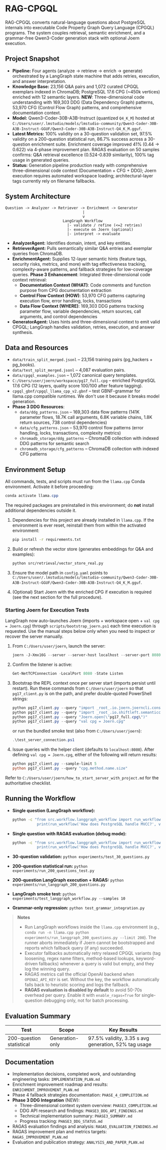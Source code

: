 # RAG-CPGQL

RAG-CPGQL converts natural-language questions about PostgreSQL internals into executable Code Property Graph Query Language (CPGQL) programs. The system couples retrieval, semantic enrichment, and a grammar-free Qwen3-Coder generation stack with optional Joern execution.

## Project Snapshot

- **Pipeline:** Four agents (analyze -> retrieve -> enrich -> generate) orchestrated by a LangGraph state machine that adds retries, execution, and answer interpretation.
- **Knowledge Base:** 23,156 Q&A pairs and 1,072 curated CPGQL exemplars indexed in ChromaDB; PostgreSQL 17.6 CPG (~450k vertices) enriched with 12 semantic layers. **NEW**: Three-dimensional code understanding with 169,303 DDG (Data Dependency Graph) patterns, 53,970 CFG (Control Flow Graph) patterns, and comprehensive documentation context.
- **Model:** Qwen3-Coder-30B-A3B-Instruct (quantized `Q4_K_M`) hosted at `C:/Users/user/.lmstudio/models/lmstudio-community/Qwen3-Coder-30B-A3B-Instruct-GGUF/Qwen3-Coder-30B-A3B-Instruct-Q4_K_M.gguf`.
- **Latest Metrics:** 100% validity on a 30-question validation set, 97.5% validity on a 200-question statistical run, 86.7% success across a 30-question enrichment suite. Enrichment coverage improved 41% (0.44 → 0.622) via 4-phase improvement plan. RAGAS evaluation on 50 samples confirms: Q&A retrieval excellence (0.524-0.839 similarity), 100% tag usage in generated queries.
- **Status:** Generation pipeline production ready with comprehensive three-dimensional code context (Documentation + CFG + DDG); Joern execution requires automated workspace loading; architectural-layer tags currently rely on filename fallbacks.

## System Architecture

```text
Question -> Analyzer -> Retriever -> Enrichment -> Generator
                                   |
                                   v
                          LangGraph Workflow
                            |- validate / refine (<=2 retries)
                            |- execute on Joern (optional)
                            |- interpret -> evaluate
```

- **AnalyzerAgent:** Identifies domain, intent, and key entities.
- **RetrieverAgent:** Pulls semantically similar Q&A entries and exemplar queries from ChromaDB.
- **EnrichmentAgent:** Supplies 12-layer semantic hints (feature tags, security risks, metrics, and more) with tag effectiveness tracking, complexity-aware patterns, and fallback strategies for low-coverage queries. **Phase 3 Enhancement**: Integrated three-dimensional code context retrieval:
  - **Documentation Context (WHAT)**: Code comments and function purpose from CPG documentation extraction
  - **Control Flow Context (HOW)**: 53,970 CFG patterns capturing execution flow, error handling, locks, transactions
  - **Data Flow Context (WHERE)**: 169,303 DDG patterns tracking parameter flow, variable dependencies, return sources, call arguments, and control dependencies
- **GeneratorAgent:** Uses hints and three-dimensional context to emit valid CPGQL; LangGraph handles validation, retries, execution, and answer synthesis.

## Data and Resources

- `data/train_split_merged.jsonl` – 23,156 training pairs (pg_hackers + pg_books).
- `data/test_split_merged.jsonl` – 4,087 evaluation pairs.
- `data/cpgql_examples.json` – 1,072 canonical query templates.
- `C:/Users/user/joern/workspace/pg17_full.cpg` – enriched PostgreSQL 17.6 CPG (12 layers, quality score 100/100 after feature tagging).
- `cpgql_gbnf/cpgql_llama_cpp_v2.gbnf` – test GBNF-grammar for llama.cpp compatible runtimes. We don't use it because it breaks model generation.
- **Phase 3 DDG Resources**:
  - `data/ddg_patterns.json` – 169,303 data flow patterns (141K parameter flows, 18.7K call arguments, 6.8K variable chains, 1.8K return sources, 738 control dependencies)
  - `data/cfg_patterns.json` – 53,970 control flow patterns (error handling, locks, transactions, complexity metrics)
  - `chromadb_storage/ddg_patterns` – ChromaDB collection with indexed DDG patterns for semantic search
  - `chromadb_storage/cfg_patterns` – ChromaDB collection with indexed CFG patterns

## Environment Setup

All commands, tests, and scripts must run from the `llama.cpp` Conda environment. Activate it before proceeding:

```powershell
conda activate llama.cpp
```

The required packages are preinstalled in this environment; do **not** install additional dependencies outside it.

1. Dependencies for this project are already installed in `llama.cpp`. If the environment is ever reset, reinstall them from within the activated environment:

   ```bash
   pip install -r requirements.txt
   ```

2. Build or refresh the vector store (generates embeddings for Q&A and examples):

   ```bash
   python src/retrieval/vector_store_real.py
   ```

3. Ensure the model path in `config.yaml` points to `C:/Users/user/.lmstudio/models/lmstudio-community/Qwen3-Coder-30B-A3B-Instruct-GGUF/Qwen3-Coder-30B-A3B-Instruct-Q4_K_M.gguf`.
4. (Optional) Start Joern with the enriched CPG if execution is required (see the next section for the full procedure).

### Starting Joern for Execution Tests

LangGraph now auto-launches Joern (imports + workspace open + `val cpg = Joern.cpg`) through `scripts/bootstrap_joern.ps1` each time execution is requested. Use the manual steps below only when you need to inspect or recover the server manually.

1. From `C:/Users/user/joern`, launch the server:

   ```powershell
   joern -J-Xmx16G --server --server-host localhost --server-port 8080
   ```

2. Confirm the listener is active:

   ```powershell
   Get-NetTCPConnection -LocalPort 8080 -State Listen
   ```

3. Bootstrap the REPL context once per server start (imports persist until restart). Run these commands from `C:/Users/user/joern` so that `pg17_client.py` is on the path, and prefer double-quoted PowerShell strings:

   ```powershell
   python pg17_client.py --query "import _root_.io.joern.joerncli.console.Joern"
   python pg17_client.py --query "import _root_.io.shiftleft.semanticcpg.language._"
   python pg17_client.py --query "Joern.open(\"pg17_full.cpg\")"
   python pg17_client.py --query "val cpg = Joern.cpg"
   ```

   or run the bundled smoke test (also from `C:/Users/user/joern`):

   ```powershell
   .\test_server_connection.ps1
   ```

4. Issue queries with the helper client (defaults to `localhost:8080`). After defining `val cpg = Joern.cpg`, either of the following will return results:

   ```powershell
   python pg17_client.py --sample-limit 5
   python pg17_client.py --query "cpg.method.name.size"
   ```

Refer to `C:/Users/user/joern/how_to_start_server_with_project.md` for the authoritative checklist.

## Running the Workflow

- **Single question (LangGraph workflow):**

  ```bash
  python -c "from src.workflow.langgraph_workflow import run_workflow; \
             print(run_workflow('How does PostgreSQL handle MVCC?', verbose=True)['answer'])"
  ```

- **Single question with RAGAS evaluation (debug mode):**

  ```bash
  python -c "from src.workflow.langgraph_workflow import run_workflow; \
             print(run_workflow('How does PostgreSQL handle MVCC?', verbose=True, enable_ragas=True)['answer'])"
  ```

- **30-question validation:** `python experiments/test_30_questions.py`
- **200-question statistical run:** `python experiments/run_200_questions_test.py`
- **200-question LangGraph execution + RAGAS:** `python experiments/run_langgraph_200_questions.py`
- **LangGraph smoke test:** `python experiments/test_langgraph_workflow.py --samples 10`
- **Grammar-only regression:** `python test_grammar_integration.py`

> **Notes**
> - Run LangGraph workflows inside the `llama.cpp` environment (e.g., `conda run -n llama.cpp python experiments/run_langgraph_200_questions.py --limit 200`). The runner aborts immediately if Joern cannot be bootstrapped and reports which fallback query (if any) succeeded.
> - Executor fallbacks automatically retry relaxed CPGQL variants (tag loosening, regex name filters, method-based lookups, keyword-driven fallbacks) whenever a query is valid but empty, and they log the winning query.
> - RAGAS metrics call the official OpenAI backend when `OPENAI_API_KEY` is set. Without the key, the workflow automatically falls back to heuristic scoring and logs the fallback.
> - **RAGAS evaluation is disabled by default** to avoid 50-70s overhead per query. Enable it with `enable_ragas=True` for single-question debugging only, not for batch processing.

## Evaluation Summary

| Test | Scope | Key Results |
| --- | --- | --- |
| 200-question statistical | Generation-only | 97.5% validity, 3.35 s avg generation, 52% tag usage |

## Documentation

- Implementation decisions, completed work, and outstanding engineering tasks: `IMPLEMENTATION_PLAN.md`
- Enrichment improvement roadmap and results: `ENRICHMENT_IMPROVEMENT_PLAN.md`
- Phase 4 fallback strategies documentation: `PHASE_4_COMPLETION.md`
- **Phase 3 DDG Integration** (NEW):
  - Three-dimensional context system overview: `PHASE3_COMPLETION.md`
  - DDG API research and findings: `PHASE3_DDG_API_FINDINGS.md`
  - Technical implementation summary: `PHASE3_SUMMARY.md`
  - Progress tracking: `PHASE3_DDG_STATUS.md`
- RAGAS evaluation findings and analysis: `RAGAS_EVALUATION_FINDINGS.md`
- RAGAS improvement plan and metrics targets: `RAGAS_IMPROVEMENT_PLAN.md`
- Evaluation and publication strategy: `ANALYSIS_AND_PAPER_PLAN.md`
